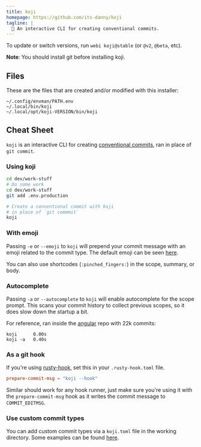 ```yaml
---
title: koji
homepage: https://github.com/its-danny/koji
tagline: |
  🦊 An interactive CLI for creating conventional commits.
---
```


To update or switch versions, run `webi koji@stable` (or `@v2`, `@beta`, etc).

**Note**: You should install git before installing koji.

## Files

These are the files that are created and/or modified with this installer:

```
~/.config/envman/PATH.env
~/.local/bin/koji
~/.local/opt/koji-VERSION/bin/koji
```

## Cheat Sheet

`koji` is an interactive CLI for creating
[conventional commits](https://www.conventionalcommits.org/en/v1.0.0/), ran in
place of `git commit`.

### Using koji

```bash
cd dev/work-stuff
# Do some work
cd dev/work-stuff
git add .env.production

# Create a conventional commit with koji
# in place of `git commmit`
koji
```

### With emoji

Passing `-e` or `--emoji` to `koji` will prepend your commit message with an
emoji related to the commit type. The default emoji can be seen
[here](https://github.com/its-danny/koji/blob/main/meta/config/koji-default.toml).

You can also use shortcodes (`:pinched_fingers:`) in the scope, summary, or
body.

### Autocomplete

Passing `-a` or `--autocomplete` to `koji` will enable autocomplete for the
scope prompt. This scans your commit history to collect previous scopes, so it
does slow down the startup a bit.

For reference, ran inside the [angular](https://github.com/angular/angular) repo
with 22k commits:

```
koji      0.00s
koji -a   0.40s
```

### As a git hook

If you're using [rusty-hook](https://github.com/swellaby/rusty-hook), set this
in your `.rusty-hook.toml` file.

```toml
prepare-commit-msg = "koji --hook"
```

Similar should work for any hook runner, just make sure you're using it with the
`prepare-commit-msg` hook as it writes the commit message to `COMMIT_EDITMSG`.

### Use custom commit types

You can add custom commit types via a `koji.toml` file in the working directory.
Some examples can be found
[here](https://github.com/its-danny/koji/blob/main/meta/config).
